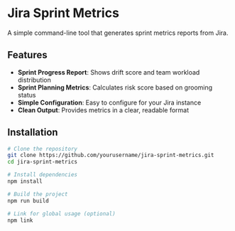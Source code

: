 # Jira Sprint Metrics

A simple command-line tool that generates sprint metrics reports from Jira.

## Features

- **Sprint Progress Report**: Shows drift score and team workload distribution
- **Sprint Planning Metrics**: Calculates risk score based on grooming status
- **Simple Configuration**: Easy to configure for your Jira instance
- **Clean Output**: Provides metrics in a clear, readable format

## Installation

```bash
# Clone the repository
git clone https://github.com/yourusername/jira-sprint-metrics.git
cd jira-sprint-metrics

# Install dependencies
npm install

# Build the project
npm run build

# Link for global usage (optional)
npm link
